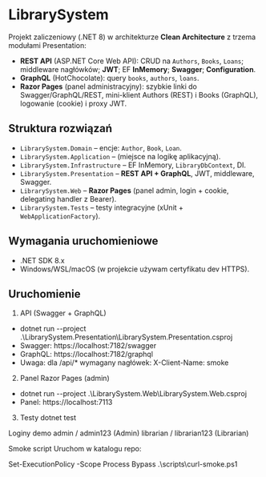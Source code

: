 # LibrarySystem

Projekt zaliczeniowy (.NET 8) w architekturze **Clean Architecture** z trzema modułami Presentation:
- **REST API** (ASP.NET Core Web API): CRUD na `Authors`, `Books`, `Loans`; middleware nagłówków; **JWT**; EF **InMemory**; **Swagger**; **Configuration**.
- **GraphQL** (HotChocolate): query `books`, `authors`, `loans`.
- **Razor Pages** (panel administracyjny): szybkie linki do Swagger/GraphQL/REST, mini-klient Authors (REST) i Books (GraphQL), logowanie (cookie) i proxy JWT.

## Struktura rozwiązań
- `LibrarySystem.Domain` – encje: `Author`, `Book`, `Loan`.
- `LibrarySystem.Application` – (miejsce na logikę aplikacyjną).
- `LibrarySystem.Infrastructure` – EF InMemory, `LibraryDbContext`, DI.
- `LibrarySystem.Presentation` – **REST API + GraphQL**, JWT, middleware, Swagger.
- `LibrarySystem.Web` – **Razor Pages** (panel admin, login + cookie, delegating handler z Bearer).
- `LibrarySystem.Tests` – testy integracyjne (xUnit + `WebApplicationFactory`).

## Wymagania uruchomieniowe
- .NET SDK 8.x  
- Windows/WSL/macOS (w projekcie używam certyfikatu dev HTTPS).

## Uruchomienie

1) API (Swagger + GraphQL)
- dotnet run --project .\LibrarySystem.Presentation\LibrarySystem.Presentation.csproj
- Swagger: https://localhost:7182/swagger
- GraphQL: https://localhost:7182/graphql
- Uwaga: dla /api/* wymagany nagłówek:  X-Client-Name: smoke

2) Panel Razor Pages (admin)
- dotnet run --project .\LibrarySystem.Web\LibrarySystem.Web.csproj
- Panel: https://localhost:7113

3) Testy
   dotnet test

Loginy demo
  admin / admin123 (Admin)
  librarian / librarian123 (Librarian)

Smoke script
Uruchom w katalogu repo:

Set-ExecutionPolicy -Scope Process Bypass
.\scripts\curl-smoke.ps1
